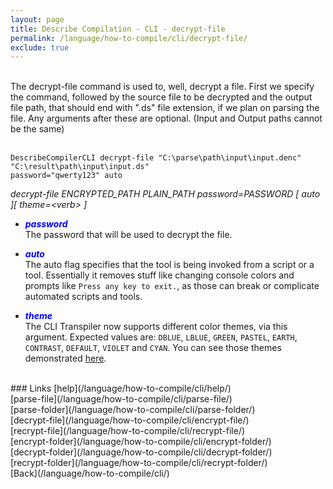 ```yaml
---
layout: page
title: Describe Compilation - CLI - decrypt-file
permalink: /language/how-to-compile/cli/decrypt-file/
exclude: true
---
```

<br>The decrypt-file command is used to, well, decrypt a file. First we specify the command, followed by the source file to be decrypted and the output file path, that should end with ".ds" file extension, if we plan on parsing the file. Any arguments after these are optional. (Input and Output paths cannot be the same)<br><br>

```DescribeCompilerCLI decrypt-file "C:\parse\path\input\input.denc" "C:\result\path\input\input.ds"```<br>
```password="qwerty123" auto```<br>

_decrypt-file ENCRYPTED_PATH PLAIN_PATH password=PASSWORD
[ auto ][ theme=&lt;verb&gt; ]_
<br>

* <span style="color:blue">**_password_**</span><br>
The  password that will be used to decrypt the file.

* <span style="color:blue">**_auto_**</span><br>
The auto flag specifies that the tool is being invoked from a script or a tool. Essentially it removes stuff like changing console colors and prompts like ```Press any key to exit.```, as those can break or complicate automated scripts and tools.

* <span style="color:blue">**_theme_**</span><br>
The CLI Transpiler now supports different color themes, via this argument. Expected values are: ```DBLUE```, ```LBLUE```, ```GREEN```, ```PASTEL```, ```EARTH```, ```CONTRAST```, ```DEFAULT```, ```VIOLET``` and ```CYAN```. You can see those themes demonstrated [here](https://github.com/viktorchernev/DescribeCompiler/wiki/output-themes).  


<br>
### Links
[help](/language/how-to-compile/cli/help/)<br>
[parse-file](/language/how-to-compile/cli/parse-file/)<br>
[parse-folder](/language/how-to-compile/cli/parse-folder/)<br>
[decrypt-file](/language/how-to-compile/cli/encrypt-file/)<br>
[recrypt-file](/language/how-to-compile/cli/recrypt-file/)<br>
[encrypt-folder](/language/how-to-compile/cli/encrypt-folder/)<br>
[decrypt-folder](/language/how-to-compile/cli/decrypt-folder/)<br>
[recrypt-folder](/language/how-to-compile/cli/recrypt-folder/)<br>
[Back](/language/how-to-compile/cli/)
